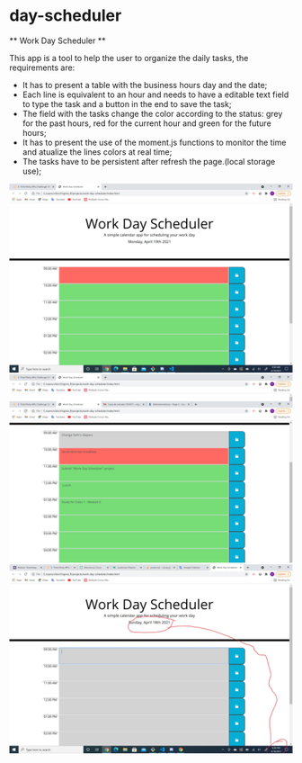 # day-scheduler

** Work Day Scheduler **

This app is a tool to help the user to organize the daily tasks, the requirements are:
- It has to present a table with the business hours day and the date;
- Each line is equivalent to an hour and needs to have a editable text field to type the task and a button in the end to save the task;
- The field with the tasks change the color according to the status: grey for the past hours, red for the current hour and green for the future hours;
- It has to present the use of the moment.js functions to monitor the time and atualize the lines colors at real time;
- The tasks have to be persistent after refresh the page.(local storage use);

![screenshot at 9:35am](assets\images\at-9-35.jpg)
![screenshot at 10:00am](assets\images\at-10am.jpg)
![screenshot on Sunday](assets\images\sunday.jpg)